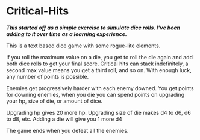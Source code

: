 # Critical-Hits
***This started off as a simple exercise to simulate dice rolls.
I've been adding to it over time as a learning experience.***



This is a text based dice game with some rogue-lite elements.

If you roll the maximum value on a die, you get to roll the die again and add
 both dice rolls to get your final score. Critical hits can stack indefinitely,
 a second max value means you get a third roll, and so on. With enough luck,
 any number of points is possible.

 Enemies get progressively harder with each enemy downed.
 You get points for downing enemies, when you die you can spend points on
 upgrading your hp, size of die, or amount of dice.

Upgrading hp gives 20 more hp.
Upgrading size of die makes d4 to d6, d6 to d8, etc.
Adding a die will give you 1 more d4

The game ends when you defeat all the enemies.
